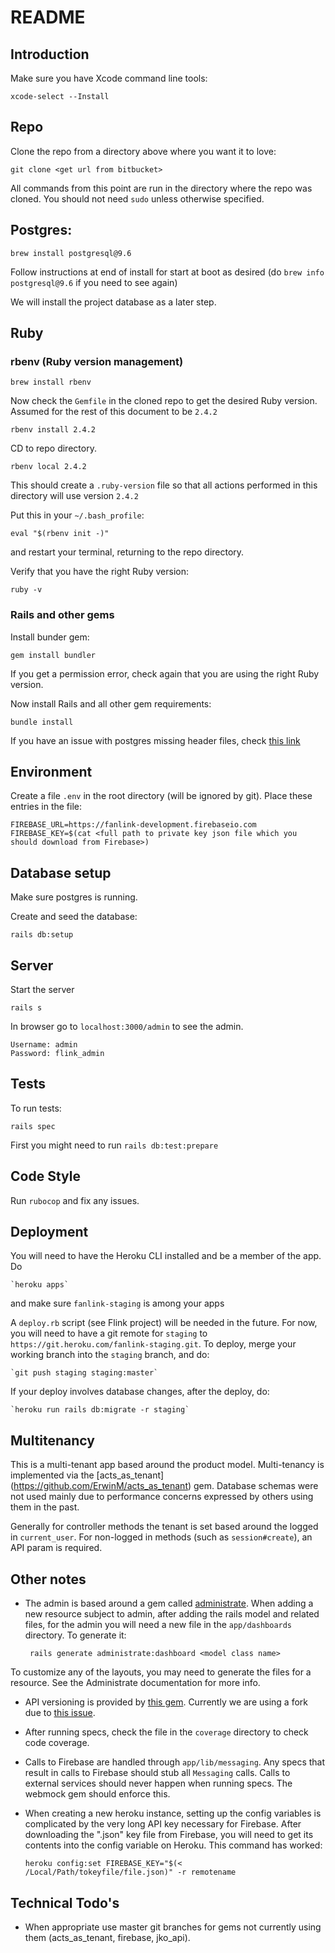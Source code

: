 # README

## Introduction

Make sure you have Xcode command line tools:

    xcode-select --Install

## Repo

Clone the repo from a directory above where you want it to love:

    git clone <get url from bitbucket>
    
All commands from this point are run in the directory where the repo was cloned. You
should not need `sudo` unless otherwise specified.
    
## Postgres:

    brew install postgresql@9.6

Follow instructions at end of install for start at boot as desired (do `brew info postgresql@9.6` if you need to see again)

We will install the project database as a later step.

## Ruby 

### rbenv (Ruby version management) 

    brew install rbenv

Now check the `Gemfile` in the cloned repo to get the desired Ruby version. Assumed
for the rest of this document to be `2.4.2`  

    rbenv install 2.4.2
    
CD to repo directory.

    rbenv local 2.4.2
    
This should create a `.ruby-version` file so that all actions performed in this directory
will use version `2.4.2`                

Put this in your `~/.bash_profile`:

    eval "$(rbenv init -)"
    
and restart your terminal, returning to the repo directory.

Verify that you have the right Ruby version:

    ruby -v

### Rails and other gems
        
Install bunder gem:

    gem install bundler
    
If you get a permission error, check again that you are using the right Ruby version.

Now install Rails and all other gem requirements:

    bundle install

If you have an issue with postgres missing header files, check
[this link](https://stackoverflow.com/questions/6040583/cant-find-the-libpq-fe-h-header-when-trying-to-install-pg-gem)


## Environment

Create a file `.env` in the root directory (will be ignored by git). Place these 
entries in the file:

    FIREBASE_URL=https://fanlink-development.firebaseio.com
    FIREBASE_KEY=$(cat <full path to private key json file which you should download from Firebase>)

    
## Database setup

Make sure postgres is running.

Create and seed the database:

    rails db:setup
    
## Server

Start the server

    rails s

In browser go to `localhost:3000/admin` to see the admin.

    Username: admin
    Password: flink_admin
    
        
## Tests

To run tests:

    rails spec

First you might need to run `rails db:test:prepare`

## Code Style

Run `rubocop` and fix any issues.
  
## Deployment

You will need to have the Heroku CLI installed and be a member of the app. Do

    `heroku apps`

and make sure `fanlink-staging` is among your apps

A `deploy.rb` script (see Flink project) will be needed in the future. For now, you will need to have a git remote
for `staging` to `https://git.heroku.com/fanlink-staging.git`. To deploy, merge your working branch into
the `staging` branch, and do:
 
    `git push staging staging:master`
    
If your deploy involves database changes, after the deploy, do:

    `heroku run rails db:migrate -r staging`
        
## Multitenancy

This is a multi-tenant app based around the product model. Multi-tenancy is implemented via the [acts_as_tenant]
(https://github.com/ErwinM/acts_as_tenant) gem. Database schemas were not used mainly due to performance concerns expressed
by others using them in the past.

Generally for controller methods the tenant is set based around the logged in `current_user`. For non-logged in 
methods (such as `session#create`), an API param is required.

## Other notes

* The admin is based around a gem called [administrate](https://github.com/thoughtbot/administrate). When adding
a new resource subject to admin, after adding the rails model and related files, 
for the admin you will need a new file in the `app/dashboards` directory. To generate it:

       rails generate administrate:dashboard <model class name>

To customize any of the layouts, you may need to generate the files for a resource. See the
Administrate documentation for more info.

* API versioning is provided by [this gem](https://github.com/jwoertink/jko_api). Currently
we are using a fork due to [this issue](https://github.com/jwoertink/jko_api/issues/7).

* After running specs, check the file in the `coverage` directory to
check code coverage.

* Calls to Firebase are handled through `app/lib/messaging`. Any specs
that result in calls to Firebase should stub all `Messaging` calls. Calls
to external services should never happen when running specs. The webmock
gem should enforce this.

* When creating a new heroku instance, setting up the config variables is complicated by the very long
API key necessary for Firebase. After downloading the ".json" key file from Firebase, you will need
to get its contents into the config variable on Heroku. This command has worked:

    `heroku config:set FIREBASE_KEY="$(< /Local/Path/tokeyfile/file.json)" -r remotename`
    
## Technical Todo's

* When appropriate use master git branches for gems not currently using them (acts_as_tenant, firebase, jko_api).

    